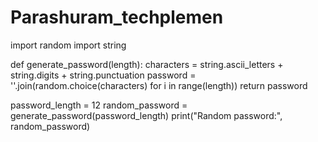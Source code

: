 # Parashuram_techplemen

import random
import string

def generate_password(length):
    characters = string.ascii_letters + string.digits + string.punctuation
    password = ''.join(random.choice(characters) for i in range(length))
    return password
    
password_length = 12
random_password = generate_password(password_length)
print("Random password:", random_password)
